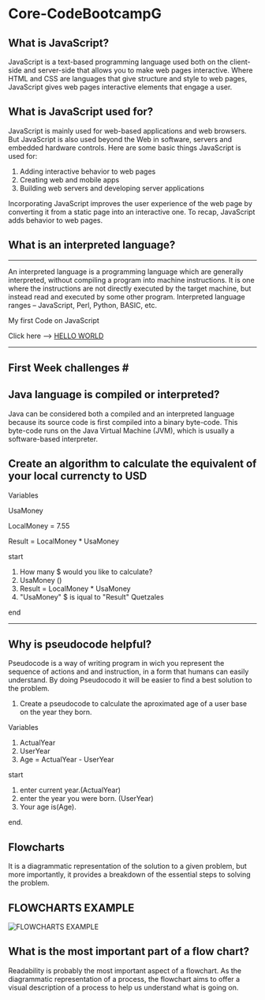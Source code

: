 # Core-CodeBootcampG
**What is JavaScript?**
---
JavaScript is a text-based programming language used both on the client-side and server-side that allows you to make web pages interactive. Where HTML and CSS are languages that give structure and style to web pages, JavaScript gives web pages interactive elements that engage a user. 

What is JavaScript used for?
---
JavaScript is mainly used for web-based applications and web browsers. But JavaScript is also used beyond the Web in software, servers and embedded hardware controls. Here are some basic things JavaScript is used for:

 1. Adding interactive behavior to web pages
 2. Creating web and mobile apps
 3. Building web servers and developing server applications

Incorporating JavaScript improves the user experience of the web page by converting it from a static page into an interactive one. To recap, JavaScript adds behavior to web pages.


## What is an interpreted language?
---
An interpreted language is a programming language which are generally interpreted, without compiling a program into machine instructions. It is one where the instructions are not directly executed by the target machine, but instead read and executed by some other program. Interpreted language ranges – JavaScript, Perl, Python, BASIC, etc.


My first Code on JavaScript
 
Click here --> [HELLO WORLD](https://spaces.w3schools.com/space/firstcodebm/editor)
  
---
First Week challenges #
---

Java language is compiled or interpreted?
---
Java can be considered both a compiled and an interpreted language because its source code is first compiled into a binary byte-code. This byte-code runs on the Java Virtual Machine (JVM), which is usually a software-based interpreter.

Create an algorithm to calculate the equivalent of your local currencty to USD
---
Variables

UsaMoney

LocalMoney = 7.55

Result = LocalMoney * UsaMoney

start
 1. How many $ would you like to calculate?
 2. UsaMoney ()
 3. Result = LocalMoney * UsaMoney
 4. "UsaMoney" $ is iqual to "Result" Quetzales
 
end 

---
Why is pseudocode helpful?
---

Pseudocode is a way of writing program in wich you represent the sequence of actions and and instruction, in a form that humans can easily understand. By doing Pseudocodo it will be easier to find a best solution to the problem.

 1. Create a pseudocode to calculate the aproximated age of a user base on the year they born.

Variables
1. ActualYear
2. UserYear
3. Age = ActualYear - UserYear

start

 1. enter current year.(ActualYear)
 2. enter the year you were born. (UserYear)
 3. Your age is(Age).
 
 end.
 
 
Flowcharts
---
It is a diagrammatic representation of the solution to a given problem, but more importantly, it provides a breakdown of the essential steps to solving the problem.

FLOWCHARTS EXAMPLE
---

![FLOWCHARTS EXAMPLE](https://www.ucl.ac.uk/culture-online/sites/culture_online/files/styles/large_image/public/flowcharts_2x.png?itok=mDKT7LMw)


What is the most important part of a flow chart?
---

Readability is probably the most important aspect of a flowchart. As the diagrammatic representation of a process, the flowchart aims to offer a visual description of a process to help us understand what is going on.



